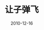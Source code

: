---
layout: movie-review
title: 让子弹飞
description: >
  初中历史课上老师放的，没看明白一点儿。
category: 电影
img: assets/img/movie/before2020/让子弹飞.webp
star: 3
date: 2010-12-16
---